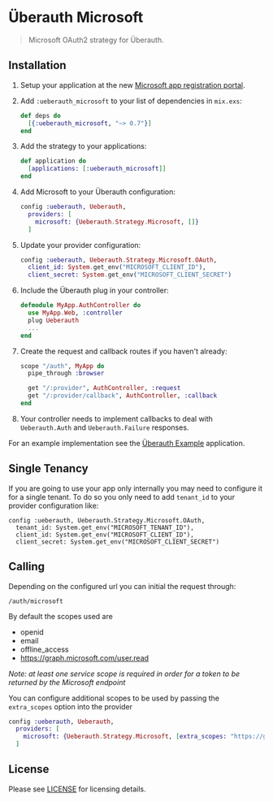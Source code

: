# Überauth Microsoft

> Microsoft OAuth2 strategy for Überauth.

## Installation

1. Setup your application at the new [Microsoft app registration portal](https://apps.dev.microsoft.com).

1. Add `:ueberauth_microsoft` to your list of dependencies in `mix.exs`:

    ```elixir
    def deps do
      [{:ueberauth_microsoft, "~> 0.7"}]
    end
    ```

2. Add the strategy to your applications:

    ```elixir
    def application do
      [applications: [:ueberauth_microsoft]]
    end
    ```

3. Add Microsoft to your Überauth configuration:

    ```elixir
    config :ueberauth, Ueberauth,
      providers: [
        microsoft: {Ueberauth.Strategy.Microsoft, []}
      ]
    ```

4.  Update your provider configuration:

    ```elixir
    config :ueberauth, Ueberauth.Strategy.Microsoft.OAuth,
      client_id: System.get_env("MICROSOFT_CLIENT_ID"),
      client_secret: System.get_env("MICROSOFT_CLIENT_SECRET")
    ```

5.  Include the Überauth plug in your controller:

    ```elixir
    defmodule MyApp.AuthController do
      use MyApp.Web, :controller
      plug Ueberauth
      ...
    end
    ```

6.  Create the request and callback routes if you haven't already:

    ```elixir
    scope "/auth", MyApp do
      pipe_through :browser

      get "/:provider", AuthController, :request
      get "/:provider/callback", AuthController, :callback
    end
    ```

7. Your controller needs to implement callbacks to deal with `Ueberauth.Auth` and `Ueberauth.Failure` responses.

For an example implementation see the [Überauth Example](https://github.com/ueberauth/ueberauth_example) application.

## Single Tenancy

If you are going to use your app only internally you may need to configure it for a single tenant.
To do so you only need to add `tenant_id` to your provider configuration like:
  ```
  config :ueberauth, Ueberauth.Strategy.Microsoft.OAuth,
    tenant_id: System.get_env("MICROSOFT_TENANT_ID"),
    client_id: System.get_env("MICROSOFT_CLIENT_ID"),
    client_secret: System.get_env("MICROSOFT_CLIENT_SECRET")
  ```

## Calling

Depending on the configured url you can initial the request through:

    /auth/microsoft

By default the scopes used are
* openid
* email
* offline_access
* https://graph.microsoft.com/user.read

*Note: at least one service scope is required in order for a token to be returned by the Microsoft endpoint*

You can configure additional scopes to be used by passing the `extra_scopes` option into the provider

```elixir
config :ueberauth, Ueberauth,
  providers: [
    microsoft: {Ueberauth.Strategy.Microsoft, [extra_scopes: "https://graph.microsoft.com/calendars.read"]}
  ]
```

## License

Please see [LICENSE](https://github.com/ueberauth/ueberauth_microsoft/blob/master/LICENSE) for licensing details.
